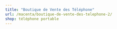 ```yaml
---
title: "Boutique de Vente des Téléphone"
url: /macenta/boutique-de-vente-des-telephone-2/
shop: téléphone portable
---
```

